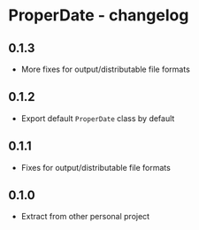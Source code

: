 # ProperDate - changelog

## 0.1.3

- More fixes for output/distributable file formats

## 0.1.2

- Export default `ProperDate` class by default

## 0.1.1

- Fixes for output/distributable file formats

## 0.1.0

- Extract from other personal project
